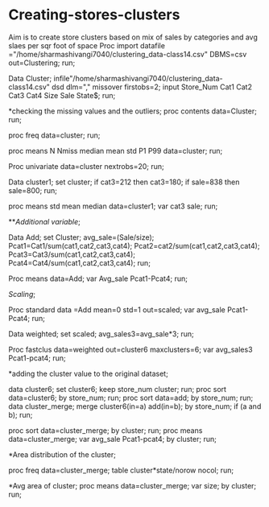 # Creating-stores-clusters
Aim is to create store clusters based on mix of sales by categories and avg slaes per sqr foot of space
Proc import datafile ="/home/sharmashivangi7040/clustering_data-class14.csv"
DBMS=csv
out=Clustering;
run;

Data Cluster;
infile"/home/sharmashivangi7040/clustering_data-class14.csv" dsd dlm="," missover firstobs=2;
input Store_Num	Cat1	Cat2	Cat3	Cat4	Size	Sale	State$;
run;

*checking the missing values and the outliers;
proc contents data=Cluster;
run;

proc freq data=cluster;
run;

proc means N Nmiss median mean std P1 P99 data=cluster;
run;

Proc univariate data=cluster nextrobs=20;
run;

Data cluster1;
set cluster;
if cat3=212 then cat3=180;
if sale=838 then sale=800;
run;

proc means std mean median data=cluster1;
var cat3 sale;
run;


***Additional variable*;

Data Add;
set Cluster;
avg_sale=(Sale/size);
Pcat1=Cat1/sum(cat1,cat2,cat3,cat4);
Pcat2=cat2/sum(cat1,cat2,cat3,cat4);
Pcat3=Cat3/sum(cat1,cat2,cat3,cat4);
Pcat4=Cat4/sum(cat1,cat2,cat3,cat4);
run;

Proc means data=Add;
var Avg_sale Pcat1-Pcat4;
run;

*Scaling*;

Proc standard data =Add mean=0 std=1
out=scaled;
var avg_sale Pcat1-Pcat4;
run;

Data weighted;
set scaled;
avg_sales3=avg_sale*3;
run;

Proc fastclus data=weighted out=cluster6 maxclusters=6;
var avg_sales3 Pcat1-pcat4;
run;

*adding the cluster value to the original dataset;

data cluster6;
set cluster6;
keep store_num cluster;
run;
proc sort data=cluster6;
by store_num;
run;
proc sort data=add;
by store_num;
run;
data cluster_merge;
merge cluster6(in=a) add(in=b);
by store_num;
if (a and b);
run;

proc sort data=cluster_merge;
by cluster;
run;
proc means data=cluster_merge;
var avg_sale Pcat1-pcat4;
by cluster;
run;

*Area distribution of the cluster;

proc freq data=cluster_merge;
table cluster*state/norow nocol;
run;

*Avg area of cluster;
proc means data=cluster_merge;
var size;
by cluster;
run;

